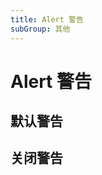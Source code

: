 ```yaml
---
title: Alert 警告
subGroup: 其他
---
```


# Alert 警告

## 默认警告

<Demo src="./demos/default.tsx" />

## 关闭警告

<Demo src="./demos/close.tsx" />
